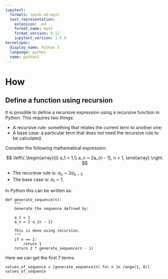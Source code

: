 ```yaml
---
jupytext:
  formats: ipynb,md:myst
  text_representation:
    extension: .md
    format_name: myst
    format_version: 0.12
    jupytext_version: 1.6.0
kernelspec:
  display_name: Python 3
  language: python
  name: python3
---
```


# How

## Define a function using recursion

It is possible to define a recursive expression using a recursive function in
Python. This requires two things:

- A recursive rule: something that relates the current term to another one;
- A base case: a particular term that does not need the recursive rule to be
  calculated.

Consider the following mathematical expression:

$$
    \left\{
    \begin{array}{l}
        a_1 = 1,\\
        a_n = 2a_{n - 1}, n > 1,
    \end{array}
    \right.
$$

- The recursive rule is: $a_n = 2a_{n - 1}$;
- The base case is: $a_1 = 1$.

In Python this can be written as:

```{code-cell} ipython3
def generate_sequence(n):
    """
    Generate the sequence defined by:

    a_1 = 1
    a_n = 2 a_{n - 1}

    This is done using recursion.
    """
    if n == 1:
        return 1
    return 2 * generate_sequence(n - 1)
```

Here we can get the first 7 terms:

```{code-cell} ipython3
values_of_sequence = [generate_sequence(n) for n in range(1, 8)]
values_of_sequence
```
